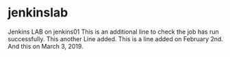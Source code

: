 # jenkinslab
Jenkins LAB on jenkins01
This is an additional line to check the job has run successfully.
This another Line added. 
This is a line added on February 2nd. 
And this on March 3, 2019.

